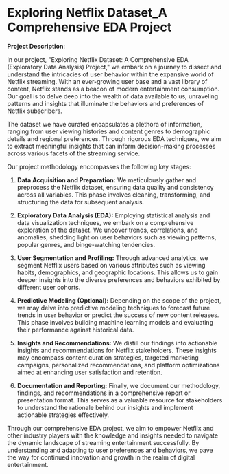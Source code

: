  # Exploring Netflix Dataset_A Comprehensive EDA Project
 **Project Description**:

In our project, "Exploring Netflix Dataset: A Comprehensive EDA (Exploratory Data Analysis) Project," we embark on a journey to dissect and understand the intricacies of user behavior within the expansive world of Netflix streaming. With an ever-growing user base and a vast library of content, Netflix stands as a beacon of modern entertainment consumption. Our goal is to delve deep into the wealth of data available to us, unraveling patterns and insights that illuminate the behaviors and preferences of Netflix subscribers.

The dataset we have curated encapsulates a plethora of information, ranging from user viewing histories and content genres to demographic details and regional preferences. Through rigorous EDA techniques, we aim to extract meaningful insights that can inform decision-making processes across various facets of the streaming service.

Our project methodology encompasses the following key stages:

1. **Data Acquisition and Preparation:** We meticulously gather and preprocess the Netflix dataset, ensuring data quality and consistency across all variables. This phase involves cleaning, transforming, and structuring the data for subsequent analysis.

2. **Exploratory Data Analysis (EDA):** Employing statistical analysis and data visualization techniques, we embark on a comprehensive exploration of the dataset. We uncover trends, correlations, and anomalies, shedding light on user behaviors such as viewing patterns, popular genres, and binge-watching tendencies.

3. **User Segmentation and Profiling:** Through advanced analytics, we segment Netflix users based on various attributes such as viewing habits, demographics, and geographic locations. This allows us to gain deeper insights into the diverse preferences and behaviors exhibited by different user cohorts.

4. **Predictive Modeling (Optional):** Depending on the scope of the project, we may delve into predictive modeling techniques to forecast future trends in user behavior or predict the success of new content releases. This phase involves building machine learning models and evaluating their performance against historical data.

5. **Insights and Recommendations:** We distill our findings into actionable insights and recommendations for Netflix stakeholders. These insights may encompass content curation strategies, targeted marketing campaigns, personalized recommendations, and platform optimizations aimed at enhancing user satisfaction and retention.

6. **Documentation and Reporting:** Finally, we document our methodology, findings, and recommendations in a comprehensive report or presentation format. This serves as a valuable resource for stakeholders to understand the rationale behind our insights and implement actionable strategies effectively.

Through our comprehensive EDA project, we aim to empower Netflix and other industry players with the knowledge and insights needed to navigate the dynamic landscape of streaming entertainment successfully. By understanding and adapting to user preferences and behaviors, we pave the way for continued innovation and growth in the realm of digital entertainment.
